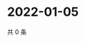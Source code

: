 # 2022-01-05

共 0 条

<!-- BEGIN WEIBO -->
<!-- 最后更新时间 Wed Jan 05 2022 16:00:48 GMT+0800 (China Standard Time) -->

<!-- END WEIBO -->
